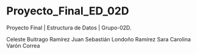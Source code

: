 # Proyecto_Final_ED_02D
Proyecto Final | Estructura de Datos | Grupo-02D.

Celeste Buitrago Ramírez
Juan Sebastián Londoño Ramírez
Sara Carolina Varón Correa
